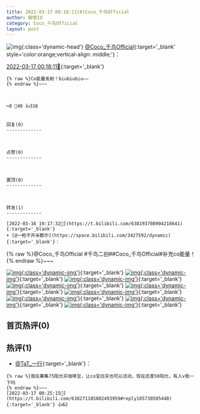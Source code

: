 ```yaml
---
title: 2022-03-17 00:18:11(0)Coco_千鸟Official
author: 御坂IO
category: Coco_千鸟Official
layout: post
---
```


![img](/images/85e485bc0dbd0cde4d15f24d7cffe9704618ad10.jpg){:class='dynamic-head'}
[@Coco_千鸟Official](https://space.bilibili.com/1891728206/dynamic){:target='_blank' style='color:orange;vertical-align: middle;'}：

[2022-03-17 00:18:11🔗](https://t.bilibili.com/638271185802493959){:target='_blank'}

~~~
{% raw %}Co能量发射！biubiubiu——
{% endraw %}~~~



↪️0 💬40 👍316


回复(0)
-------------



点赞(0)
-------------



置顶(0)
-------------



转发(1)
-------------

[2022-03-16 19:17:32🔗](https://t.bilibili.com/638193708904218641){:target='_blank'}
+ [@一枪不开米歇尔](https://space.bilibili.com/3427592/dynamic){:target='_blank'}：
~~~
{% raw %}@Coco_千鸟Official #千鸟二创##Coco_千鸟Official#补充co能量！
{% endraw %}~~~


[![img](/images/890437629389c5bc4eb5e5e19384b951b4e1a442.png){:class='dynamic-img'}](/images/890437629389c5bc4eb5e5e19384b951b4e1a442.png){:target='_blank'}
[![img](/images/b19adc7c07af76752611df60eb0c1016a254ecb6.png){:class='dynamic-img'}](/images/b19adc7c07af76752611df60eb0c1016a254ecb6.png){:target='_blank'}
[![img](/images/0e9f9639cc58b64b932b837f8d62890ec4027e1b.png){:class='dynamic-img'}](/images/0e9f9639cc58b64b932b837f8d62890ec4027e1b.png){:target='_blank'}
[![img](/images/98b04946a0333c468828ea3a81b5bc344787d887.png){:class='dynamic-img'}](/images/98b04946a0333c468828ea3a81b5bc344787d887.png){:target='_blank'}
[![img](/images/64e75e1b1350c919149dee37c4da3e3d540c4806.png){:class='dynamic-img'}](/images/64e75e1b1350c919149dee37c4da3e3d540c4806.png){:target='_blank'}
[![img](/images/b690fa7f1e3e2f0208d70481ba3017a49555000f.png){:class='dynamic-img'}](/images/b690fa7f1e3e2f0208d70481ba3017a49555000f.png){:target='_blank'}
[![img](/images/89bd7f49d1e7e3c749981a998448adbfa93896c6.png){:class='dynamic-img'}](/images/89bd7f49d1e7e3c749981a998448adbfa93896c6.png){:target='_blank'}
[![img](/images/3242d6074c60cbcd9559decdbb821c3731711dd8.png){:class='dynamic-img'}](/images/3242d6074c60cbcd9559decdbb821c3731711dd8.png){:target='_blank'}
[![img](/images/f95c003efe9e12063ae0dfab407b81e0291bfe33.png){:class='dynamic-img'}](/images/f95c003efe9e12063ae0dfab407b81e0291bfe33.png){:target='_blank'}




首页热评(0)
-------------



热评(1)
-------------

+ [@TaT_一行](https://space.bilibili.com/9925277/dynamic){:target='_blank'}：
~~~
{% raw %}我在筹集75阳光买咖啡豆，让co宝白天也可以活动，现在还差50阳光，有人v我一下吗
{% endraw %}~~~
[2022-03-17 00:25:15🔗](https://t.bilibili.com/638271185802493959#reply105730505440){:target='_blank'} 👍62


